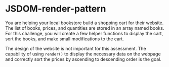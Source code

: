 # JSDOM-render-pattern
You are helping your local bookstore build a shopping cart for their website. The list of books, prices, and quantities are stored in an array named books. For this challenge, you will create a few helper functions to display the cart, sort the books, and make small modifications to the cart.

The design of the website is not important for this assessment. The capability of using `render()` to display the necessary data on the webpage and correctly sort the prices by ascending to descending order is the goal. 

